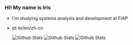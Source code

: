 ### Hi! My name is Iris


-  I'm studying systems analysis and development at FIAP
-  pt-br/en/zh-cn




 
  
      <img align="left" src="https://github-readme-stats.vercel.app/api?username=irissuu&theme=dracula&hide_border=True&include_all_commits=true" alt="Github Stats"/>
      <img align="left" src="https://github-readme-stats.vercel.app/api/top-langs/?username=irissuu&theme=dracula&hide_border=True&include_all_commits=true&count_private=true" alt="Github Stats"/>
      <img align="left" src="https://github-readme-streak-stats.herokuapp.com/?user=irissuu&theme=dracula&hide_border=True" alt="Github Stats"/>
 


